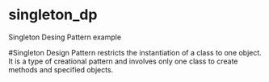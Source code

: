 # singleton_dp
Singleton Desing Pattern example 


#Singleton Design Pattern restricts the instantiation of a class to one object.
 It is a type of creational pattern and involves only one class to create methods and specified objects.

